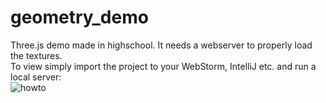 # geometry_demo
Three.js demo made in highschool. It needs a webserver to properly load the textures.  <br>To view simply import the project to your WebStorm, IntelliJ etc. and run a local server:<br>![howto](https://michaldrazek.github.io/img/run.PNG)
